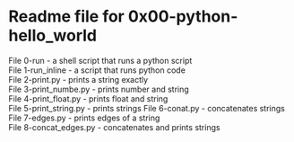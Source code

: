 # Readme file for 0x00-python-hello_world  

File 0-run - a shell script that runs a python script  
File 1-run_inline - a script that runs python code  
File 2-print.py - prints a string exactly  
File 3-print_numbe.py - prints number and string   
File 4-print_float.py - prints float and string  
File 5-print_string.py - prints strings
File 6-conat.py - concatenates strings
File 7-edges.py - prints edges of a string  
File 8-concat_edges.py - concatenates and prints strings
